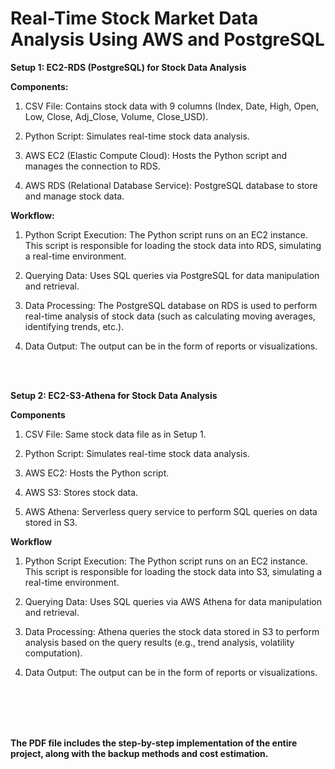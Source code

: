 # Real-Time Stock Market Data Analysis Using AWS and PostgreSQL


**Setup 1: EC2-RDS (PostgreSQL) for Stock Data Analysis**

**Components:**
1. CSV File: Contains stock data with 9 columns (Index, Date, High, Open, Low, Close, Adj_Close, Volume, Close_USD).

2. Python Script: Simulates real-time stock data analysis.
   
3. AWS EC2 (Elastic Compute Cloud): Hosts the Python script and manages the connection to RDS.
   
4. AWS RDS (Relational Database Service): PostgreSQL database to store and manage stock data.

**Workflow:**
1. Python Script Execution: The Python script runs on an EC2 instance. This script is responsible for loading the stock data into RDS, simulating a real-time environment.
   
2. Querying Data: Uses SQL queries via PostgreSQL for data manipulation and retrieval.
   
3. Data Processing: The PostgreSQL database on RDS is used to perform real-time analysis of stock data (such as calculating moving averages, identifying trends, etc.).
 
4. Data Output: The output can be in the form of reports or visualizations.

</br>
</br>


**Setup 2: EC2-S3-Athena for Stock Data Analysis**

**Components**
1. CSV File: Same stock data file as in Setup 1.
   
2. Python Script: Simulates real-time stock data analysis.
   
3. AWS EC2: Hosts the Python script.
   
4. AWS S3: Stores stock data.
   
5. AWS Athena: Serverless query service to perform SQL queries on data stored in S3.

**Workflow**
1. Python Script Execution: The Python script runs on an EC2 instance. This script is responsible for loading the stock data into S3, simulating a real-time environment.
   
2. Querying Data: Uses SQL queries via AWS Athena for data manipulation and retrieval.
   
3. Data Processing: Athena queries the stock data stored in S3 to perform analysis based on the query results (e.g., trend analysis, volatility computation).
   
4. Data Output: The output can be in the form of reports or visualizations.

</br>
</br>
</br>
</br>

**The PDF file includes the step-by-step implementation of the entire project, along with the backup methods and cost estimation.**
